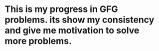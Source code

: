 # This is my progress in GFG problems. its show my consistency and give me motivation to solve more problems.
